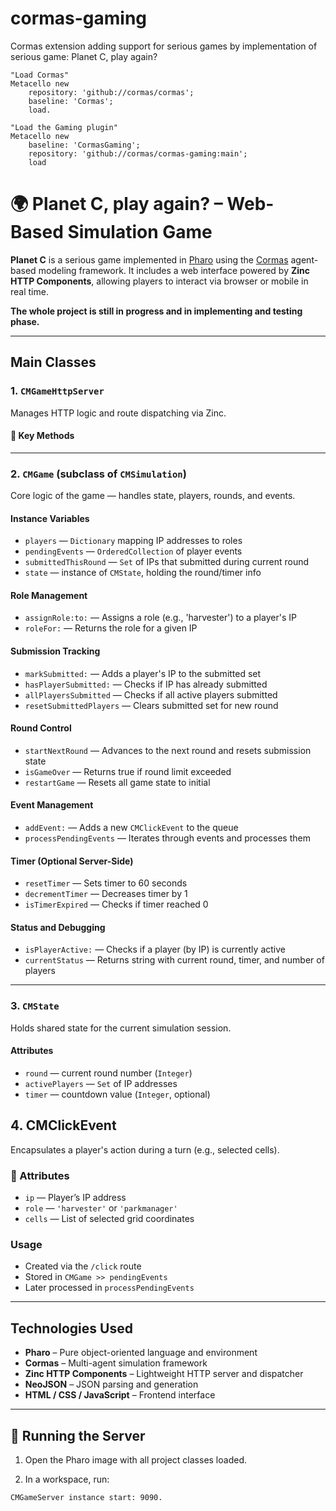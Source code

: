 # cormas-gaming
Cormas extension adding support for serious games by implementation of serious game: Planet C, play again?

```st
"Load Cormas"
Metacello new
    repository: 'github://cormas/cormas';
    baseline: 'Cormas';
    load.

"Load the Gaming plugin"
Metacello new
    baseline: 'CormasGaming';
    repository: 'github://cormas/cormas-gaming:main';
    load
```

# 🌍 Planet C, play again? – Web-Based Simulation Game

**Planet C** is a serious game implemented in [Pharo](https://pharo.org/) using the [Cormas](https://cormas.org/#/) agent-based modeling framework. It includes a web interface powered by **Zinc HTTP Components**, allowing players to interact via browser or mobile in real time.

**The whole project is still in progress and in implementing and testing phase.**

---

## Main Classes

### 1. `CMGameHttpServer`
Manages HTTP logic and route dispatching via Zinc.

#### 🔧 Key Methods

---

### 2. `CMGame` (subclass of `CMSimulation`)
Core logic of the game — handles state, players, rounds, and events.

#### Instance Variables
- `players` — `Dictionary` mapping IP addresses to roles
- `pendingEvents` — `OrderedCollection` of player events
- `submittedThisRound` — `Set` of IPs that submitted during current round
- `state` — instance of `CMState`, holding the round/timer info

#### Role Management
- `assignRole:to:` — Assigns a role (e.g., 'harvester') to a player's IP
- `roleFor:` — Returns the role for a given IP

#### Submission Tracking
- `markSubmitted:` — Adds a player's IP to the submitted set
- `hasPlayerSubmitted:` — Checks if IP has already submitted
- `allPlayersSubmitted` — Checks if all active players submitted
- `resetSubmittedPlayers` — Clears submitted set for new round

#### Round Control
- `startNextRound` — Advances to the next round and resets submission state
- `isGameOver` — Returns true if round limit exceeded
- `restartGame` — Resets all game state to initial

#### Event Management
- `addEvent:` — Adds a new `CMClickEvent` to the queue
- `processPendingEvents` — Iterates through events and processes them

#### Timer (Optional Server-Side)
- `resetTimer` — Sets timer to 60 seconds
- `decrementTimer` — Decreases timer by 1
- `isTimerExpired` — Checks if timer reached 0

#### Status and Debugging
- `isPlayerActive:` — Checks if a player (by IP) is currently active
- `currentStatus` — Returns string with current round, timer, and number of players

---

### 3. `CMState`
 Holds shared state for the current simulation session.

#### Attributes
- `round` — current round number (`Integer`)
- `activePlayers` — `Set` of IP addresses
- `timer` — countdown value (`Integer`, optional)


## 4. CMClickEvent

Encapsulates a player's action during a turn (e.g., selected cells).

### 🧾 Attributes
- `ip` — Player’s IP address  
- `role` — `'harvester'` or `'parkmanager'`  
- `cells` — List of selected grid coordinates  

### Usage
- Created via the `/click` route  
- Stored in `CMGame >> pendingEvents`  
- Later processed in `processPendingEvents`  

---

## Technologies Used

- **Pharo** – Pure object-oriented language and environment  
- **Cormas** – Multi-agent simulation framework  
- **Zinc HTTP Components** – Lightweight HTTP server and dispatcher  
- **NeoJSON** – JSON parsing and generation  
- **HTML / CSS / JavaScript** – Frontend interface  

---

## 🚀 Running the Server

1. Open the Pharo image with all project classes loaded.

2. In a workspace, run:

```smalltalk
CMGameServer instance start: 9090.
